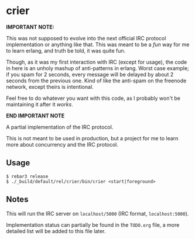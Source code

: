 crier
=====

**IMPORTANT NOTE:**

This was not supposed to evolve into the next official IRC protocol implementation
or anything like that. This was meant to be a _fun_ way for me to learn erlang, and
truth be told, it was quite fun.

Though, as it was my first interaction with IRC (except for usage), the code in
here is an unholy mashup of anti-patterns in erlang. Worst case example; if you
spam for 2 seconds, every message will be delayed by about 2 seconds from the
previous one. Kind of like the anti-spam on the freenode network, except theirs
is intentional.

Feel free to do whatever you want with this code, as I probably won't be maintaining
it after it _works_.

**END IMPORTANT NOTE**

A partial implementation of the IRC protocol.

This is not meant to be used in production, but a project for me to learn more
about concurrency and the IRC protocol.

Usage
-----

    $ rebar3 release
    $ ./_build/default/rel/crier/bin/crier <start|foreground>
    
Notes
-----

This will run the IRC server on `localhost/5000` (IRC format, `localhost:5000`).

Implementation status can partially be found in the `TODO.org` file, a more
detailed list will be added to this file later.
